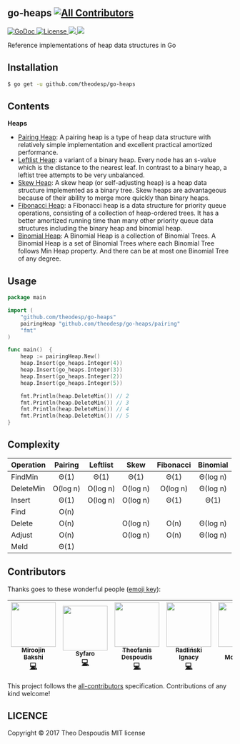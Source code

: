 go-heaps
[![All Contributors](https://img.shields.io/badge/all_contributors-6-orange.svg?style=flat-square)](#contributors)
---
<a href="https://godoc.org/github.com/theodesp/go-heaps">
<img src="https://godoc.org/github.com/theodesp/go-heaps?status.svg" alt="GoDoc">
</a>

<a href="https://opensource.org/licenses/MIT" rel="nofollow">
<img src="https://img.shields.io/github/license/mashape/apistatus.svg" alt="License"/>
</a>

<a href="https://travis-ci.org/theodesp/go-heaps" rel="nofollow">
<img src="https://travis-ci.org/theodesp/go-heaps.svg?branch=master" />
</a>

<a href="https://codecov.io/gh/theodesp/go-heaps">
  <img src="https://codecov.io/gh/theodesp/go-heaps/branch/master/graph/badge.svg" />
</a>

Reference implementations of heap data structures in Go

## Installation
```bash
$ go get -u github.com/theodesp/go-heaps
```

## Contents

**Heaps**

* [Pairing Heap](https://en.wikipedia.org/wiki/Pairing_heap): A pairing heap is a type of heap data structure with relatively simple implementation and excellent practical amortized performance.
* [Leftlist Heap](https://www.geeksforgeeks.org/leftist-tree-leftist-heap/): a variant of a binary heap. Every node has an s-value which is the distance to the nearest leaf. In contrast to a binary heap, a leftist tree attempts to be very unbalanced.
* [Skew Heap](https://en.wikipedia.org/wiki/Skew_heap): A skew heap (or self-adjusting heap) is a heap data structure implemented as a binary tree. Skew heaps are advantageous because of their ability to merge more quickly than binary heaps.
* [Fibonacci Heap](https://en.wikipedia.org/wiki/Fibonacci_heap): a Fibonacci heap is a data structure for priority queue operations, consisting of a collection of heap-ordered trees. It has a better amortized running time than many other priority queue data structures including the binary heap and binomial heap.
* [Binomial Heap](https://www.geeksforgeeks.org/binomial-heap-2/): A Binomial Heap is a collection of Binomial Trees. A Binomial Heap is a set of Binomial Trees where each Binomial Tree follows Min Heap property. And there can be at most one Binomial Tree of any degree.

## Usage

```go
package main

import (
	"github.com/theodesp/go-heaps"
	pairingHeap "github.com/theodesp/go-heaps/pairing"
	"fmt"
)

func main()  {
	heap := pairingHeap.New()
	heap.Insert(go_heaps.Integer(4))
	heap.Insert(go_heaps.Integer(3))
	heap.Insert(go_heaps.Integer(2))
	heap.Insert(go_heaps.Integer(5))

	fmt.Println(heap.DeleteMin()) // 2
	fmt.Println(heap.DeleteMin()) // 3
	fmt.Println(heap.DeleteMin()) // 4
	fmt.Println(heap.DeleteMin()) // 5
}

```

## Complexity
| Operation     | Pairing       | Leftlist      | Skew          | Fibonacci     | Binomial
| ------------- |:-------------:|:-------------:|:-------------:|:-------------:|:-------------:
| FindMin       | Θ(1)          | Θ(1)          | Θ(1)          | Θ(1)			| Θ(log n)
| DeleteMin     | O(log n)      | O(log n)      | O(log n)      | O(log n)	    | Θ(log n)
| Insert        | Θ(1)          | O(log n)      | O(log n)      | Θ(1)			| Θ(1)
| Find          | O(n)          |               |               |				|
| Delete        | O(n)          |               | O(log n)      | O(n)			| Θ(log n)
| Adjust        | O(n)          |               | O(log n)      | O(n) 			| Θ(log n)
| Meld          | Θ(1)          |               |               |               |               

## Contributors

Thanks goes to these wonderful people ([emoji key](https://github.com/kentcdodds/all-contributors#emoji-key)):

<!-- ALL-CONTRIBUTORS-LIST:START - Do not remove or modify this section -->
<!-- prettier-ignore -->
| [<img src="https://avatars1.githubusercontent.com/u/1137632?v=4" width="100px;"/><br /><sub><b>Miroojin Bakshi</b></sub>](http://mb-14.github.io)<br />[💻](https://github.com/theodesp/go-heaps/commits?author=mb-14 "Code") | [<img src="https://avatars2.githubusercontent.com/u/1369709?v=4" width="100px;"/><br /><sub><b>Syfaro</b></sub>](https://syfaro.net)<br />[💻](https://github.com/theodesp/go-heaps/commits?author=Syfaro "Code") | [<img src="https://avatars0.githubusercontent.com/u/328805?v=4" width="100px;"/><br /><sub><b>Theofanis Despoudis</b></sub>](https://github.com/theodesp)<br />[💻](https://github.com/theodesp/go-heaps/commits?author=theodesp "Code") | [<img src="https://avatars0.githubusercontent.com/u/26116041?v=4" width="100px;"/><br /><sub><b>Radliński Ignacy</b></sub>](https://www.linkedin.com/in/ignacy-radlinski)<br />[💻](https://github.com/theodesp/go-heaps/commits?author=radlinskii "Code") | [<img src="https://avatars3.githubusercontent.com/u/1152286?v=4" width="100px;"/><br /><sub><b>Don McNamara</b></sub>](https://github.com/DonMcNamara)<br />[🚇](#infra-DonMcNamara "Infrastructure (Hosting, Build-Tools, etc)") | [<img src="https://avatars3.githubusercontent.com/u/9217338?v=4" width="100px;"/><br /><sub><b>Afrizal Fikri</b></sub>](https://koneko096.github.io/)<br />[💻](https://github.com/theodesp/go-heaps/commits?author=koneko096 "Code") |
| :---: | :---: | :---: | :---: | :---: | :---: |
<!-- ALL-CONTRIBUTORS-LIST:END -->

This project follows the [all-contributors](https://github.com/kentcdodds/all-contributors) specification. Contributions of any kind welcome!


## LICENCE
Copyright © 2017 Theo Despoudis MIT license